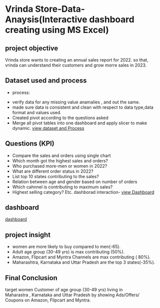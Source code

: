 													
# Vrinda Store-Data-Anaysis(Interactive dashboard creating using MS Excel)													
## project objective											
Vrinda store wants to creating an annual sales report for 2022. so that, vrinda can understand their customers and grow morre sales in 2023.												
  
## Dataset used and process
* process:
- verify data for any missing value anamalies , and out the same.
- made sure data is consistent and clean with respect to data type,data format and values used.
- Created pivot according to the questions asked
- Merge all pivot tables into one dashboard and apply slicer to make dynamic.
<a href="https://github.com/Rajnandini-0804/Data-Analysis-Dashboard-/blob/main/vrinda.dataset%26SS.xlsx">view dataset and Process </a>

## Questions (KPI)
- Compare the sales and orders using single chart
- Which month got the highest sales and orders?
- Who purchased more-men or women in 2022?
- What are different order status in 2022?
- List top 10 states contributing to  the sales?
- Relation between age and gender based on number of orders
- Which cahnnel is contributing to maximum sales? 
- Highest selling category? Etc.
 dashborad interaction- 
<a href="https://github.com/Rajnandini-0804/Data-Analysis-Dashboard-/blob/main/Vrinda%20Store%20Data%20Analysis%20(1).xlsx"> view Dashboard</a>

 ## dashboard 
<a href="https://github.com/Rajnandini-0804/Data-Analysis-Dashboard-/blob/main/screenshort.dashboard.xlsx">dashboard </a>

## project insight
- women are more likely to buy compared to men(-65).						
- Adult age group (30-49 yrs) is max contributing (50%).					
- Amazon, Flipcart and Myntra Channels are max contributing ( 80%).
- Maharashtra, Karnataka and Uttar Pradesh are the top 3 states(-35%).	
	    
## Final Conclusion
target women Customer of age group (30-49 yrs) living in 								
Maharastra , Karnataka and Uttar Pradesh by showing Ads/Offers/								
Coupons on Amazon, Flipcart and Myntra.							

            




